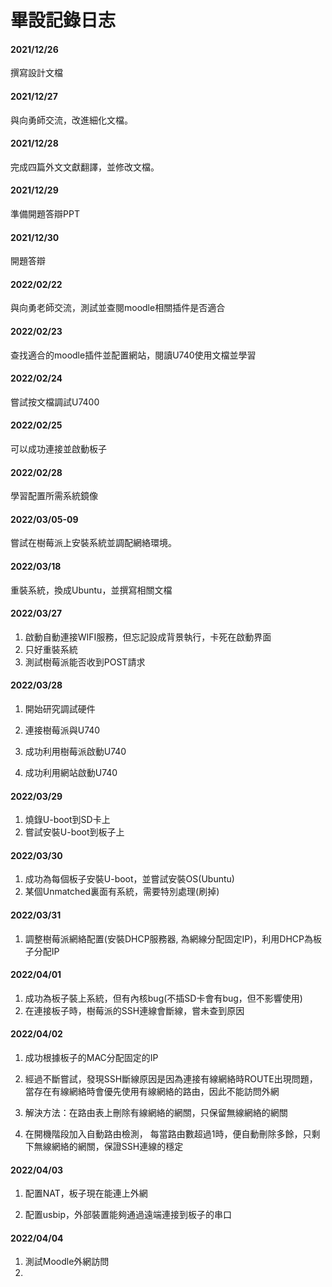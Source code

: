 # 畢設記錄日志

#### 2021/12/26

撰寫設計文檔

#### 2021/12/27

與向勇師交流，改進細化文檔。

#### 2021/12/28

完成四篇外文文獻翻譯，並修改文檔。

#### 2021/12/29

準備開題答辯PPT

#### 2021/12/30

開題答辯

#### 2022/02/22

與向勇老師交流，測試並查閱moodle相關插件是否適合

#### 2022/02/23

查找適合的moodle插件並配置網站，閱讀U740使用文檔並學習

#### 2022/02/24

嘗試按文檔調試U7400

#### 2022/02/25

可以成功連接並啟動板子

#### 2022/02/28

學習配置所需系統鏡像

#### 2022/03/05-09

嘗試在樹莓派上安裝系統並調配網絡環境。

#### 2022/03/18

重裝系統，換成Ubuntu，並撰寫相關文檔

#### 2022/03/27

1. 啟動自動連接WIFI服務，但忘記設成背景執行，卡死在啟動界面
2. 只好重裝系統
3. 測試樹莓派能否收到POST請求

#### 2022/03/28

1. 開始研究調試硬件

2. 連接樹莓派與U740

3. 成功利用樹莓派啟動U740

4. 成功利用網站啟動U740

#### 2022/03/29

1. 燒錄U-boot到SD卡上
2. 嘗試安裝U-boot到板子上

#### 2022/03/30

1. 成功為每個板子安裝U-boot，並嘗試安裝OS(Ubuntu)
2. 某個Unmatched裏面有系統，需要特別處理(刷掉)

#### 2022/03/31

1. 調整樹莓派網絡配置(安裝DHCP服務器, 為網線分配固定IP)，利用DHCP為板子分配IP

#### 2022/04/01

1. 成功為板子裝上系統，但有內核bug(不插SD卡會有bug，但不影響使用)
2. 在連接板子時，樹莓派的SSH連線會斷線，嘗未查到原因

#### 2022/04/02

1. 成功根據板子的MAC分配固定的IP

2. 經過不斷嘗試，發現SSH斷線原因是因為連接有線網絡時ROUTE出現問題，當存在有線網絡時會優先使用有線網絡的路由，因此不能訪問外網

3. 解決方法：在路由表上刪除有線網絡的網關，只保留無線網絡的網關

4. 在開機階段加入自動路由檢測， 每當路由數超過1時，便自動刪除多餘，只剩下無線網絡的網關，保證SSH連線的穩定

#### 2022/04/03

1. 配置NAT，板子現在能連上外網

2. 配置usbip，外部裝置能夠通過遠端連接到板子的串口

#### 2022/04/04

1. 測試Moodle外網訪問
2. 
